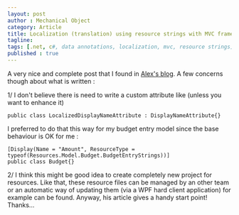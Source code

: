 ```yaml
---
layout: post
author : Mechanical Object
category: Article
title: Localization (translation) using resource strings with MVC framework
tagline: 
tags: [.net, c#, data annotations, localization, mvc, resource strings]
published : true
---
```

A very nice and complete post that I found in [Alex's blog](http://adamyan.blogspot.fr/2010/02/aspnet-mvc-2-localization-complete.html). A few concerns though about what is written : 

<!--more-->

1/ I don't believe there is need to write a custom attribute like (unless you want to enhance it)

```
public class LocalizedDisplayNameAttribute : DisplayNameAttribute{}
```

I preferred to do that this way for my budget entry model since the base behaviour is OK for me :

```
[Display(Name = "Amount", ResourceType = typeof(Resources.Model.Budget.BudgetEntryStrings))]
public class Budget{}
```

2/ I think this might be good idea to create completely new project for resources. Like that, these resource files can be managed by an other team or an automatic way of updating them (via a WPF hard client application) for example can be found. Anyway, his article gives a handy start point! Thanks...